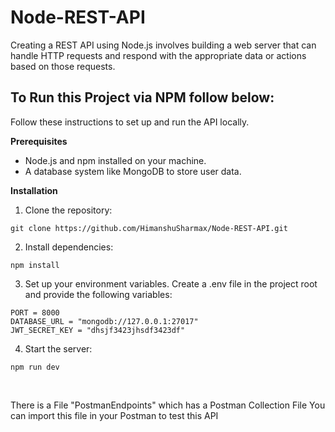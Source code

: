 # Node-REST-API
Creating a REST API using Node.js involves building a web server that can handle HTTP requests and respond with the appropriate data or actions based on those requests.

<h2> To Run this Project via NPM follow below: </h2>
Follow these instructions to set up and run the API locally.

<b>Prerequisites</b>
- Node.js and npm installed on your machine.
- A database system like MongoDB to store user data.

<b>Installation</b>
1. Clone the repository:

```
git clone https://github.com/HimanshuSharmax/Node-REST-API.git
```

2. Install dependencies:

```
npm install
```

3. Set up your environment variables. Create a .env file in the project root and provide the following variables:

```
PORT = 8000
DATABASE_URL = "mongodb://127.0.0.1:27017"
JWT_SECRET_KEY = "dhsjf3423jhsdf3423df"
```

4. Start the server:

```
npm run dev
```

<br>

There is a File "PostmanEndpoints" which has a Postman Collection File You can import this file in your Postman to test this API
